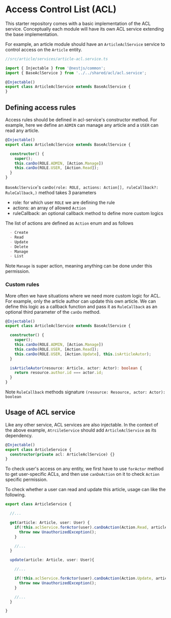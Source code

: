 # Access Control List (ACL)

This starter repository comes with a basic implementation of the ACL service. Conceptually each module will have its own ACL service extending the base implementation.

For example, an article module should have an `ArticleAclService` service to control access on the `Article` entity.

```typescript
//src/article/services/article-acl.service.ts

import { Injectable } from '@nestjs/common';
import { BaseAclService } from '../../shared/acl/acl.service';

@Injectable()
export class ArticleAclService extends BaseAclService {
}
```

## Defining access rules

Access rules should be defined in acl-service's constructor method. For example, here we define an `ADMIN` can manage any article and a `USER` can read any article.

```typescript
@Injectable()
export class ArticleAclService extends BaseAclService {

  constructor() {
    super();
    this.canDo(ROLE.ADMIN, [Action.Manage])
    this.canDo(ROLE.USER, [Action.Read]);
  }
}
```

`BaseAclService`'s `canDo(role: ROLE, actions: Action[], ruleCallback?: RuleCallback,)` method takes 3 parameters

- role: for which user `ROLE` we are defining the rule
- actions: an array of allowed `Action`
- ruleCallback: an optional callback method to define more custom logics

The list of actions are defined as `Action` enum and as follows

```markdown
  - Create
  - Read
  - Update
  - Delete
  - Manage
  - List
```

Note `Manage` is super action, meaning anything can be done under this permission.

### Custom rules

More often we have situations where we need more custom logic for ACL. For example, only the article author can update this own article. We can define this logic as a callback function and pass it as `RuleCallback` as an optional third parameter of the `canDo` method.

```typescript
@Injectable()
export class ArticleAclService extends BaseAclService {

  constructor() {
    super();
    this.canDo(ROLE.ADMIN, [Action.Manage])
    this.canDo(ROLE.USER, [Action.Read]);
    this.canDo(ROLE.USER, [Action.Update], this.isArticleAutor);
  }

  isArticleAutor(resource: Article, actor: Actor): boolean {
    return resource.author.id === actor.id;
  }
}
```

Note `RuleCallback` methods signature `(resource: Resource, actor: Actor): boolean`

## Usage of ACL service

Like any other service, ACL services are also injectable. In the context of the above example, `AtrcileService` should add `ArticleAclService` as its dependency.

```typescript
@Injectable()
export class ArticleService {
  constructor(private acl: ArticleAclService) {}
}
```

To check user's access on any entity, we first have to use `forActor` method to get user-specific ACLs, and then use `canDoAction` on it to check `Action` specific permission.

To check whether a user can read and update this article, usage can like the following.

```typescript
export class ArticleService {

  //...

  get(article: Article, user: User) {
    if(!this.aclService.forActor(user).canDoAction(Action.Read, article)) {
      throw new UnauthorizedException();
    }

    //...
  }

  update(article: Article, user: User){

    //...

    if(!this.aclService.forActor(user).canDoAction(Action.Update, article)) {
      throw new UnauthorizedException();
    }

    //...
  }

}
```
